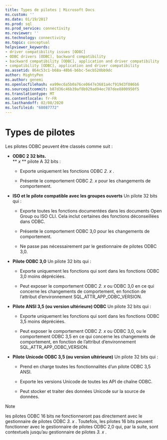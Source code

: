 ```yaml
---
title: Types de pilotes | Microsoft Docs
ms.custom: ''
ms.date: 01/19/2017
ms.prod: sql
ms.prod_service: connectivity
ms.reviewer: ''
ms.technology: connectivity
ms.topic: conceptual
helpviewer_keywords:
- driver compatibility issues [ODBC]
- ODBC drivers [ODBC], backward compatibility
- backward compatibility [ODBC], application and driver compatibility
- compatibility [ODBC], application and driver compatibility
ms.assetid: 864c53c1-b68a-48b6-b6bc-5ecb520bb9dc
author: MightyPen
ms.author: genemi
ms.openlocfilehash: ea99ec6a5b0a76ce0647e3681a4cf919d3f086b6
ms.sourcegitcommit: b87d36c46b39af8b929ad94ec707dee8800950f5
ms.translationtype: MT
ms.contentlocale: fr-FR
ms.lasthandoff: 02/08/2020
ms.locfileid: "68087772"
---
```

# <a name="types-of-drivers"></a>Types de pilotes
Les pilotes ODBC peuvent être classés comme suit :  
  
-   **ODBC 2 32 bits.**  
     ** _x_ ** pilote A 32 bits :  
  
    -   Exporte uniquement les fonctions ODBC *2. x* .  
  
    -   Présente le comportement ODBC *2. x* pour les changements de comportement.  
  
-   **ISO et le pilote compatible avec les groupes ouverts** Un pilote 32 bits qui :  
  
    -   Exporte toutes les fonctions documentées dans les documents Open Group ou ISO CLI. Cela inclut certaines des fonctions déconseillées dans ODBC.  
  
    -   Présente le comportement ODBC 3,0 pour les changements de comportement.  
  
    -   Ne passe pas nécessairement par le gestionnaire de pilotes ODBC 3,0.  
  
-   **Pilote ODBC 3,0** Un pilote 32 bits qui :  
  
    -   Exporte uniquement les fonctions qui sont dans les fonctions ODBC 3,0 moins dépréciées.  
  
    -   Peut exposer le comportement ODBC *2. x* ou ODBC 3,0 en ce qui concerne les changements de comportement, en fonction de l’attribut d’environnement SQL_ATTR_APP_ODBC_VERSION.  
  
-   **Pilote ANSI 3,5 (ou version ultérieure) ODBC** Un pilote 32 bits qui :  
  
    -   Exporte uniquement les fonctions qui sont dans les fonctions ODBC 3,5 moins dépréciées.  
  
    -   Peut exposer le comportement ODBC *2. x* ou ODBC 3,0, ou le comportement ODBC 3,5 en ce qui concerne les changements de comportement, en fonction de l’attribut d’environnement SQL_ATTR_APP_ODBC_VERSION.  
  
-   **Pilote Unicode ODBC 3,5 (ou version ultérieure)** Un pilote 32 bits qui :  
  
    -   Prend en charge toutes les fonctionnalités d’un pilote ODBC 3,5 ANSI.  
  
    -   Exporte les versions Unicode de toutes les API de chaîne ODBC.  
  
    -   Peut stocker et traiter des données Unicode sur la source de données.  
  
> [!NOTE]  
>  les pilotes ODBC 16 bits ne fonctionneront pas directement avec le gestionnaire de pilotes ODBC *3. x* . Toutefois, les pilotes 16 bits peuvent fonctionner avec le gestionnaire de pilotes ODBC 2,0 qui, par la suite, sont contextuels jusqu’au gestionnaire de pilotes *3. x* .
